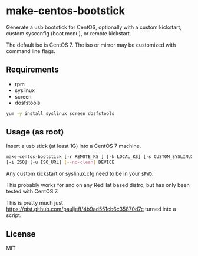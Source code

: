 # make-centos-bootstick

Generate a usb bootstick for CentOS,
optionally with a custom kickstart, 
custom sysconfig (boot menu),
or remote kickstart.

The default iso is CentOS 7.
The iso or mirror may be customized with command line flags.

## Requirements

 * rpm
 * syslinux
 * screen
 * dosfstools

```sh
yum -y install syslinux screen dosfstools
```

## Usage (as root)

Insert a usb stick (at least 1G) into a CentOS 7 machine.

```sh
make-centos-bootstick [-r REMOTE_KS ] [-k LOCAL_KS] [-s CUSTOM_SYSLINUX] \
[-i ISO] [-u ISO_URL] [--no-clean] DEVICE
```

Any custom kickstart or syslinux.cfg need to be in your `$PWD`.

This probably works for and on any RedHat based distro,
but has only been tested with CentOS 7.

This is pretty much just https://gist.github.com/pauljeff/4b9ad551cb6c35870d7c
turned into a script.

## License
MIT
